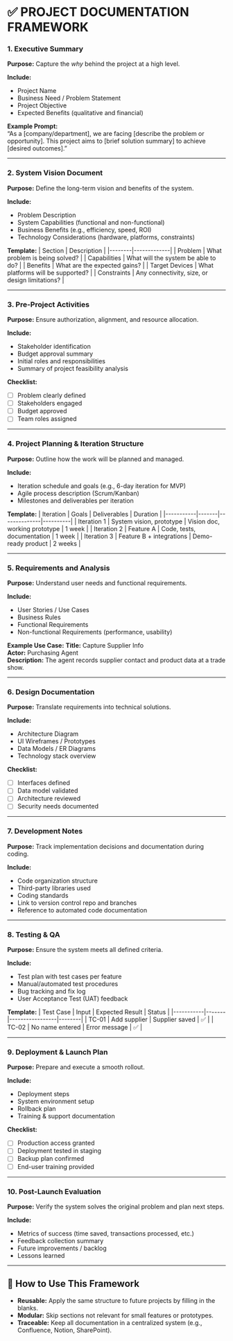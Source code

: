 # ✅ **PROJECT DOCUMENTATION FRAMEWORK**

### **1. Executive Summary**

**Purpose:** Capture the *why* behind the project at a high level.

**Include:**
- Project Name
- Business Need / Problem Statement
- Project Objective
- Expected Benefits (qualitative and financial)

**Example Prompt:**  
“As a [company/department], we are facing [describe the problem or opportunity]. This project aims to [brief solution summary] to achieve [desired outcomes].”

---

### **2. System Vision Document**

**Purpose:** Define the long-term vision and benefits of the system.

**Include:**
- Problem Description
- System Capabilities (functional and non-functional)
- Business Benefits (e.g., efficiency, speed, ROI)
- Technology Considerations (hardware, platforms, constraints)

**Template:**
| Section | Description |
|--------|-------------|
| Problem | What problem is being solved? |
| Capabilities | What will the system be able to do? |
| Benefits | What are the expected gains? |
| Target Devices | What platforms will be supported? |
| Constraints | Any connectivity, size, or design limitations? |

---

### **3. Pre-Project Activities**

**Purpose:** Ensure authorization, alignment, and resource allocation.

**Include:**
- Stakeholder identification
- Budget approval summary
- Initial roles and responsibilities
- Summary of project feasibility analysis

**Checklist:**
- [ ] Problem clearly defined
- [ ] Stakeholders engaged
- [ ] Budget approved
- [ ] Team roles assigned

---

### **4. Project Planning & Iteration Structure**

**Purpose:** Outline how the work will be planned and managed.

**Include:**
- Iteration schedule and goals (e.g., 6-day iteration for MVP)
- Agile process description (Scrum/Kanban)
- Milestones and deliverables per iteration

**Template:**
| Iteration | Goals | Deliverables | Duration |
|-----------|-------|--------------|----------|
| Iteration 1 | System vision, prototype | Vision doc, working prototype | 1 week |
| Iteration 2 | Feature A | Code, tests, documentation | 1 week |
| Iteration 3 | Feature B + integrations | Demo-ready product | 2 weeks |

---

### **5. Requirements and Analysis**

**Purpose:** Understand user needs and functional requirements.

**Include:**
- User Stories / Use Cases
- Business Rules
- Functional Requirements
- Non-functional Requirements (performance, usability)

**Example Use Case:**
**Title:** Capture Supplier Info  
**Actor:** Purchasing Agent  
**Description:** The agent records supplier contact and product data at a trade show.

---

### **6. Design Documentation**

**Purpose:** Translate requirements into technical solutions.

**Include:**
- Architecture Diagram
- UI Wireframes / Prototypes
- Data Models / ER Diagrams
- Technology stack overview

**Checklist:**
- [ ] Interfaces defined
- [ ] Data model validated
- [ ] Architecture reviewed
- [ ] Security needs documented

---

### **7. Development Notes**

**Purpose:** Track implementation decisions and documentation during coding.

**Include:**
- Code organization structure
- Third-party libraries used
- Coding standards
- Link to version control repo and branches
- Reference to automated code documentation

---

### **8. Testing & QA**

**Purpose:** Ensure the system meets all defined criteria.

**Include:**
- Test plan with test cases per feature
- Manual/automated test procedures
- Bug tracking and fix log
- User Acceptance Test (UAT) feedback

**Template:**
| Test Case | Input | Expected Result | Status |
|-----------|-------|-----------------|--------|
| TC-01 | Add supplier | Supplier saved | ✅ |
| TC-02 | No name entered | Error message | ✅ |

---

### **9. Deployment & Launch Plan**

**Purpose:** Prepare and execute a smooth rollout.

**Include:**
- Deployment steps
- System environment setup
- Rollback plan
- Training & support documentation

**Checklist:**
- [ ] Production access granted
- [ ] Deployment tested in staging
- [ ] Backup plan confirmed
- [ ] End-user training provided

---

### **10. Post-Launch Evaluation**

**Purpose:** Verify the system solves the original problem and plan next steps.

**Include:**
- Metrics of success (time saved, transactions processed, etc.)
- Feedback collection summary
- Future improvements / backlog
- Lessons learned

---

## 🔁 How to Use This Framework

- **Reusable:** Apply the same structure to future projects by filling in the blanks.
- **Modular:** Skip sections not relevant for small features or prototypes.
- **Traceable:** Keep all documentation in a centralized system (e.g., Confluence, Notion, SharePoint).
